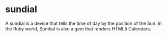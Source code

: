 sundial
=======

A sundial is a device that tells the time of day by the position of the Sun. In the Ruby world, Sundial is also a gem that renders HTML5 Calendars.
